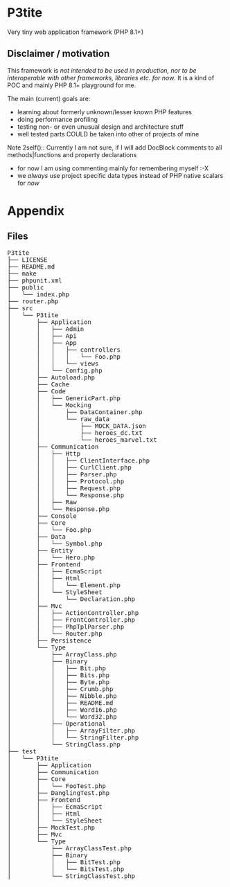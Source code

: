 # P3tite
Very tiny web application framework (PHP 8.1+)

## Disclaimer / motivation 

This framework is *not intended to be used in production, nor to be interoperable with other frameworks, libraries etc. for now*.
It is a kind of POC and mainly PHP 8.1+ playground for me. 

The main (current) goals are: 

- learning about formerly unknown/lesser known PHP features
- doing performance profiling
- testing non- or even unusual design and architecture stuff
- well tested parts COULD be taken into other of projects of mine  

Note 2self():: Currently I am not sure, if I will add DocBlock comments to all methods|functions and property declarations
- for now I am using commenting mainly for remembering myself :-X
- we *always* use project specific data types instead of PHP native scalars for *now* 

# Appendix

## Files

<pre>
P3tite
├── LICENSE
├── README.md
├── make
├── phpunit.xml
├── public
│   └── index.php
├── router.php
├── src
│   └── P3tite
│       ├── Application
│       │   ├── Admin
│       │   ├── Api
│       │   ├── App
│       │   │   ├── controllers
│       │   │   │   └── Foo.php
│       │   │   └── views
│       │   └── Config.php
│       ├── Autoload.php
│       ├── Cache
│       ├── Code
│       │   ├── GenericPart.php
│       │   └── Mocking
│       │       ├── DataContainer.php
│       │       └── raw_data
│       │           ├── MOCK_DATA.json
│       │           ├── heroes_dc.txt
│       │           └── heroes_marvel.txt
│       ├── Communication
│       │   ├── Http
│       │   │   ├── ClientInterface.php
│       │   │   ├── CurlClient.php
│       │   │   ├── Parser.php
│       │   │   ├── Protocol.php
│       │   │   ├── Request.php
│       │   │   └── Response.php
│       │   ├── Raw
│       │   └── Response.php
│       ├── Console
│       ├── Core
│       │   └── Foo.php
│       ├── Data
│       │   └── Symbol.php
│       ├── Entity
│       │   └── Hero.php
│       ├── Frontend
│       │   ├── EcmaScript
│       │   ├── Html
│       │   │   └── Element.php
│       │   └── StyleSheet
│       │       └── Declaration.php
│       ├── Mvc
│       │   ├── ActionController.php
│       │   ├── FrontController.php
│       │   ├── PhpTplParser.php
│       │   └── Router.php
│       ├── Persistence
│       └── Type
│           ├── ArrayClass.php
│           ├── Binary
│           │   ├── Bit.php
│           │   ├── Bits.php
│           │   ├── Byte.php
│           │   ├── Crumb.php
│           │   ├── Nibble.php
│           │   ├── README.md
│           │   ├── Word16.php
│           │   └── Word32.php
│           ├── Operational
│           │   ├── ArrayFilter.php
│           │   └── StringFilter.php
│           └── StringClass.php
├── test
│   └── P3tite
│       ├── Application
│       ├── Communication
│       ├── Core
│       │   └── FooTest.php
│       ├── DanglingTest.php
│       ├── Frontend
│       │   ├── EcmaScript
│       │   ├── Html
│       │   └── StyleSheet
│       ├── MockTest.php
│       ├── Mvc
│       └── Type
│           ├── ArrayClassTest.php
│           ├── Binary
│           │   ├── BitTest.php
│           │   └── BitsTest.php
│           └── StringClassTest.php
</pre>